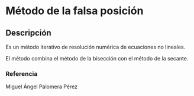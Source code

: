 # Método de la falsa posición

## Descripción

Es un método iterativo de resolución numérica de ecuaciones no lineales. 

El método combina el método de la bisección con el método de la secante.

### Referencia

Miguel Ángel Palomera Pérez
